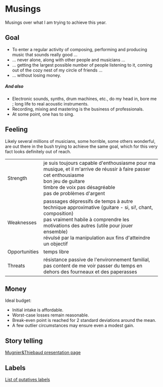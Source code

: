 # Musings

Musings over what I am trying to achieve this year.

## Goal

* To enter a regular activity of composing, performing and producing music that sounds really good …
*  … never alone, along with other people and musicians …
*  … getting the largest possible number of people listening to it, coming out of the cozy nest of my circle of friends …
*  … without losing money.

##### And also

* Electronic sounds, synths, drum machines, etc., do my head in, bore me ; long life to real acoustic instruments.
* Recording, mixing and mastering is the business of professionals.
* At some point, one has to sing.

## Feeling

Likely several millions of musicians, some horrible, some others wonderful, are out there in the bush trying to achieve the same goal, which for this very fact looks definitely out of reach.

| | |
|--- |--- |
| Strength | je suis toujours capable d'enthousiasme pour ma musique, et il m'arrive de réussir à faire passer cet enthousiasme <br> bon jeu de guitare <br> timbre de voix pas désagréable <br> pas de problèmes d'argent|
| Weaknesses | passsages dépressifs de temps à autre<br>technique approximative (guitare - si, si!, chant, composition)<br> pas vraiment habile à comprendre les motivations des autres (utile pour jouer ensemble)<br>révulsé par la manipulation aux fins d'atteindre un objectif |
| Opportunities | temps libre |
| Threats | résistance passive de l'environnement familial, pas content de me voir passer du temps en dehors des fourneaux et des paperasses |

## Money 

Ideal budget:

* Initial intake is affordable.
* Worst-case losses remain reasonable.
* Break-even point is reached for 2 standard deviations around the mean.
* A few outlier circumstances may ensure even a modest gain.

## Story telling

[Mugnier&Thiebaud presentation page](/vinyl/showdown.html?Mugnier&Thiebaud.md)

## Labels

[List of putatives labels](/vinyl/showdown.html?labels.md)
